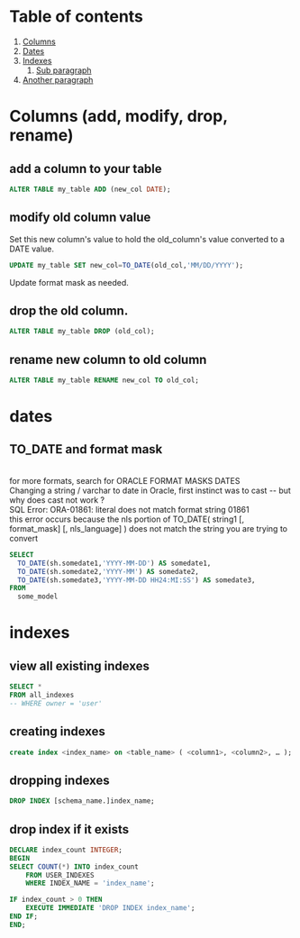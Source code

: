 # Table of contents
1. [Columns](#columns)
1. [Dates](#dates)
2. [Indexes](#indexes)
    1. [Sub paragraph](#subparagraph1)
3. [Another paragraph](#paragraph2)

# Columns (add, modify, drop, rename) <a name = "columns"></a>

## add a column to your table 
```sql
ALTER TABLE my_table ADD (new_col DATE);
```

## modify old column value  
Set this new column's value to hold the old_column's value converted to a DATE value.
```sql
UPDATE my_table SET new_col=TO_DATE(old_col,'MM/DD/YYYY');
``` 
Update format mask as needed. 

## drop the old column.
```sql
ALTER TABLE my_table DROP (old_col);
```

## rename new column to old column 
```sql
ALTER TABLE my_table RENAME new_col TO old_col;
``` 


# dates <a name = "dates"></a>

## TO_DATE and format mask 
<br/>for more formats, search for ORACLE FORMAT MASKS DATES
<br/>Changing a string / varchar to date in Oracle, first instinct was to cast -- but why does cast not work ? 
<br/>SQL Error: ORA-01861: literal does not match format string 01861
	<br/>  this error occurs because the nls portion of TO_DATE( string1 [, format_mask] [, nls_language] ) does not match the string you are trying to convert 
```sql
SELECT
  TO_DATE(sh.somedate1,'YYYY-MM-DD') AS somedate1,
  TO_DATE(sh.somedate2,'YYYY-MM') AS somedate2,
  TO_DATE(sh.somedate3,'YYYY-MM-DD HH24:MI:SS') AS somedate3, 
FROM 
  some_model 
```

# indexes <a name = "indexes"></a>

## view all existing indexes
```sql
SELECT * 
FROM all_indexes
-- WHERE owner = 'user'
```
## creating indexes
```sql
create index <index_name> on <table_name> ( <column1>, <column2>, … );
```
## dropping indexes
```sql
DROP INDEX [schema_name.]index_name;
```

## drop index if it exists
```sql
DECLARE index_count INTEGER;
BEGIN
SELECT COUNT(*) INTO index_count
    FROM USER_INDEXES
    WHERE INDEX_NAME = 'index_name';

IF index_count > 0 THEN
    EXECUTE IMMEDIATE 'DROP INDEX index_name';
END IF;
END;
```

